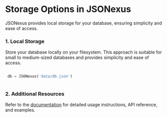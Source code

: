 # Storage Options in JSONexus

JSONexus provides local storage for your database, ensuring simplicity and ease of access.

### 1. Local Storage

Store your database locally on your filesystem. This approach is suitable for small to medium-sized databases and provides simplicity and ease of access.

```python

 db = JSONexus('data/db.json')
    
```

### 2. Additional Resources

Refer to the [documentation](./) for detailed usage instructions, API reference, and examples.
